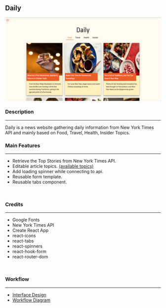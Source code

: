 ## Daily

[![demo](demo.png)](https://kaorihata.github.io/Daily/)
<br>

### Description
---
Daily is a news website gathering daily information from New York Times API and mainly based on Food, Travel, Health, Insider Topics.
<br>

### Main Features
---
- Retrieve the Top Stories from New York Times API.
- Editable article topics. [(available topics)](https://developer.nytimes.com/docs/top-stories-product/1/overview)
- Add loading spinner while connecting to api.
- Reusable form template.
- Reusable tabs component.
<br>

### Credits
---
- Google Fonts
- New York Times API
- Create React App
- react-icons
- react-tabs
- react-spinners
- react-hook-form
- react-router-dom
<br>

### Workflow
---
- [Interface Design](https://www.figma.com/file/9Ep7FByD9y8UoMQdEFybUS/DailyFood?node-id=0%3A1)
- [Workflow Diagram](https://documentcloud.adobe.com/link/review?uri=urn:aaid:scds:US:2c10cf4e-b59c-493e-8f41-83032cf8a1d4)